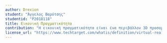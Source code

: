```yaml
---
author: Drexion
student: "Άγγελος Βαρότσης"
studentid: "P2018118"
title: Εικονική Πραγματικότητα
contribution: "Η εικονική πραγματικότητα είναι ένα περιβάλλον 3D προσομοίωσης το οποίο επιτρέπει στους χρήστες μέσω ενός εξειδικευμένου κράνους-μηχανήμανατος να εξερευνούν και να επικοινωνούν με το εικονικό περιβάλλον με έναν τρόπο που προσεγγίζει την πραγματικότητα. Η VR (virtual reality) βιομηχανία απέχει αρκετά από την πλήρη προσομοίωση της πραγματικότητας με όλες τις απαραίτητες αισθήσεις που χρειάζονται για την προσέγγιση της. Παρόλα αυτά, έχει παρατηρηθεί ραγδαία ανάπτυξη στην συγκεκριμένη τεχνολογία τα  τελευταία χρόνια, η οποία έρχεται ένα βήμα πιο κοντά προς την ολοκληρωμένη προσομοίωση, η οποία έχει φανεί - και θα φανεί ακόμη περισσότερο - απαραίτητη και χρήσιμη σε πολλές άλλες βιομηχανίες"
license_url: "https://www.techtarget.com/whatis/definition/virtual-reality"
---
```


